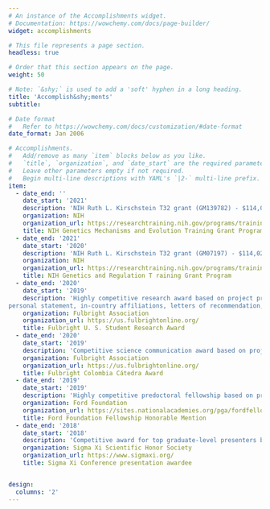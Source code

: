 ```yaml
---
# An instance of the Accomplishments widget.
# Documentation: https://wowchemy.com/docs/page-builder/
widget: accomplishments

# This file represents a page section.
headless: true

# Order that this section appears on the page.
weight: 50

# Note: `&shy;` is used to add a 'soft' hyphen in a long heading.
title: 'Accomplish&shy;ments'
subtitle:

# Date format
#   Refer to https://wowchemy.com/docs/customization/#date-format
date_format: Jan 2006

# Accomplishments.
#   Add/remove as many `item` blocks below as you like.
#   `title`, `organization`, and `date_start` are the required parameters.
#   Leave other parameters empty if not required.
#   Begin multi-line descriptions with YAML's `|2-` multi-line prefix.
item:
  - date_end: ''
    date_start: '2021'
    description: 'NIH Ruth L. Kirschstein T32 grant (GM139782) - $114,020'
    organization: NIH
    organization_url: https://researchtraining.nih.gov/programs/training-grants/T32
    title: NIH Genetics Mechanisms and Evolution Training Grant Program
  - date_end: '2021'
    date_start: '2020'
    description: 'NIH Ruth L. Kirschstein T32 grant (GM07197) - $114,020'
    organization: NIH
    organization_url: https://researchtraining.nih.gov/programs/training-grants/T32
    title: NIH Genetics and Regulation T raining Grant Program
  - date_end: '2020'
    date_start: '2019'
    description: 'Highly competitive research award based on project proposal,
personal statement, in-country affiliations, letters of recommendation, and CV - $7,000'
    organization: Fulbright Association
    organization_url: https://us.fulbrightonline.org/
    title: Fulbright U. S. Student Research Award
  - date_end: '2020'
    date_start: '2019'
    description: 'Competitive science communication award based on project proposal - $5,000'
    organization: Fulbright Association
    organization_url: https://us.fulbrightonline.org/
    title: Fulbright Colombia Cátedra Award
  - date_end: '2019'
    date_start: '2019'
    description: 'Highly competitive predoctoral fellowship based on project proposal, personal statement, letters of recommendation, and CV'
    organization: Ford Foundation
    organization_url: https://sites.nationalacademies.org/pga/fordfellowships/index.htm
    title: Ford Foundation Fellowship Honorable Mention 
  - date_end: '2018'
    date_start: '2018'
    description: 'Competitive award for top graduate-level presenters based on poster presentation - $500'
    organization: Sigma Xi Scientific Honor Society
    organization_url: https://www.sigmaxi.org/
    title: Sigma Xi Conference presentation awardee 


design:
  columns: '2'
---
```

